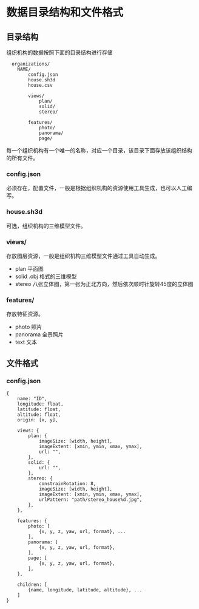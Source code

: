 # 数据目录结构和文件格式 #

## 目录结构 ##

组织机构的数据按照下面的目录结构进行存储

```
  organizations/
    NAME/
        config.json
        house.sh3d
        house.csv

        views/
            plan/
            solid/
            stereo/

        features/
            photo/
            panorama/
            page/
```

每一个组织机构有一个唯一的名称，对应一个目录，该目录下面存放该组织结构
的所有文件。

### config.json ###

必须存在，配置文件，一般是根据组织机构的资源使用工具生成，也可以人工编
写。

### house.sh3d ###

可选，组织机构的三维模型文件。

### views/ ###

存放图层资源，一般是组织机构三维模型文件通过工具自动生成。

* plan   平面图
* solid  .obj 格式的三维模型
* stereo 八张立体图，第一张为正北方向，然后依次顺时针旋转45度的立体图

### features/ ###

存放特征资源。

* photo    照片
* panorama 全景照片
* text     文本

## 文件格式 ##

### config.json ###

```
{
    name: "ID",
    longitude: float,
    latitude: float,
    altitude: float,
    origin: [x, y],

    views: {
        plan: {
            imageSize: [width, height],
            imageExtent: [xmin, ymin, xmax, ymax],
            url: "",
        },
        solid: {
            url: "",
        },
        stereo: {
            constrainRotation: 8,
            imageSize: [width, height],
            imageExtent: [xmin, ymin, xmax, ymax],
            urlPattern: "path/stereo_house%d.jpg",
        },
    },

    features: {
        photo: [
            {x, y, z, yaw, url, format}, ...
        ],
        panorama: [
            {x, y, z, yaw, url, format},
        ],
        page: [
            {x, y, z, yaw, url, format},
        ],
    },

    children: [
        {name, longitude, latitude, altitude}, ...
    ]
}
```
